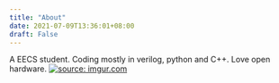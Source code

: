 ```yaml
---
title: "About"
date: 2021-07-09T13:36:01+08:00
draft: False
---
```

A EECS student. Coding mostly in verilog, python and C++. Love open hardware.
<a href="https://imgur.com/lSvvqgE"><img src="https://i.imgur.com/lSvvqgE.gif" title="source: imgur.com" /></a>